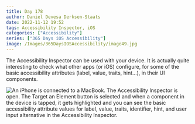 ```yaml
---
title: Day 178
author: Daniel Devesa Derksen-Staats
date: 2022-11-12 19:52
tags: Accessibility Inspector, iOS
categories: ["Accessibility"]
series: ["365 Days iOS Accessibility"]
image: /Images/365DaysIOSAccessibility/image49.jpg
---
```


The Accessibility Inspector can be used with your device. It is actually quite interesting to check what other apps (or iOS) configure, for some of the basic accessibility attributes (label, value, traits, hint...), in their UI components.

![An iPhone is connected to a MacBook. The Accessibility Inspector is open. The Target an Element button is selected and when a component in the device is tapped, it gets highlighted and you can see the basic accessibility attribute values for label, value, traits, identifier, hint, and user input alternative in the Accessibility Inspector.](/Images/365DaysIOSAccessibility/image49.jpg)